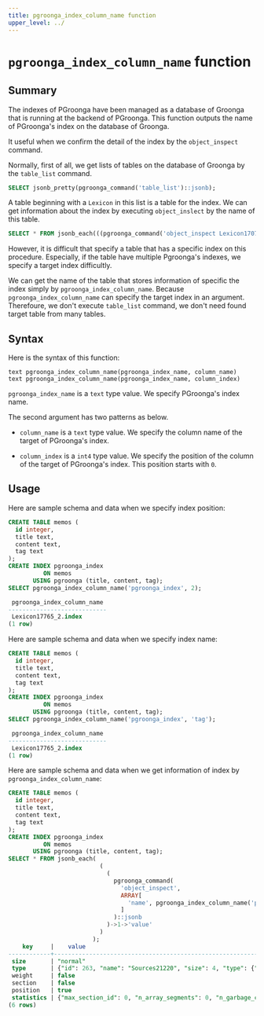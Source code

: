 ```yaml
---
title: pgroonga_index_column_name function
upper_level: ../
---
```


# `pgroonga_index_column_name` function

## Summary

The indexes of PGroonga have been managed as a database of Groonga that is running at the backend of PGroonga.
This function outputs the name of PGroonga's index on the database of Groonga.

It useful when we confirm the detail of the index by the `object_inspect` command.

Normally, first of all, we get lists of tables on the database of Groonga by the `table_list` command.

```sql
SELECT jsonb_pretty(pgroonga_command('table_list')::jsonb);
```

A table beginning with a `Lexicon` in this list is a table for the index.
We can get information about the index by executing `object_inslect` by the name of this table.

```sql
SELECT * FROM jsonb_each(((pgroonga_command('object_inspect Lexicon17072_0.index')::jsonb)->1->'value'));
```

However, it is difficult that specify a table that has a specific index on this procedure.
Especially, if the table have multiple Pgroonga's indexes, we specify a target index difficultly.

We can get the name of the table that stores information of specific the index simply by `pgroonga_index_column_name`.
Because `pgroonga_index_column_name` can specify the target index in an argument.
Therefoure, we don't execute `table_list` command, we don't need found target table from many tables.

## Syntax

Here is the syntax of this function:

```text
text pgroonga_index_column_name(pgroonga_index_name, column_name)
text pgroonga_index_column_name(pgroonga_index_name, column_index)
```

`pgroonga_index_name` is a `text` type value. We specify PGroonga's index name.

The second argument has two patterns as below.

* `column_name` is a `text` type value. We specify the column name of the target of PGroonga's index.

* `column_index` is a `int4` type value. We specify the position of the column of the target of PGroonga's index.
  This position starts with `0`.

## Usage

Here are sample schema and data when we specify index position:

```sql
CREATE TABLE memos (
  id integer,
  title text,
  content text,
  tag text
);
CREATE INDEX pgroonga_index
          ON memos
       USING pgroonga (title, content, tag);
SELECT pgroonga_index_column_name('pgroonga_index', 2);

 pgroonga_index_column_name 
----------------------------
 Lexicon17765_2.index
(1 row)
```

Here are sample schema and data when we specify index name:

```sql
CREATE TABLE memos (
  id integer,
  title text,
  content text,
  tag text
);
CREATE INDEX pgroonga_index
          ON memos
       USING pgroonga (title, content, tag);
SELECT pgroonga_index_column_name('pgroonga_index', 'tag');

 pgroonga_index_column_name 
----------------------------
 Lexicon17765_2.index
(1 row)
```

Here are sample schema and data when we get information of index by `pgroonga_index_column_name`:

```sql
CREATE TABLE memos (
  id integer,
  title text,
  content text,
  tag text
);
CREATE INDEX pgroonga_index
          ON memos
       USING pgroonga (title, content, tag);
SELECT * FROM jsonb_each(
                          (
                            (
                              pgroonga_command(
                                'object_inspect',
                                ARRAY[
                                  'name', pgroonga_index_column_name('pgroonga_index', 'tag')
                                ]
                              )::jsonb
                            )->1->'value'
                          )
                        );
    key     |    value
------------+----------------------------------------------------------------------------------------------
 size       | "normal"
 type       | {"id": 263, "name": "Sources21220", "size": 4, "type": {"id": 48, "name": "table:hash_key"}}
 weight     | false
 section    | false
 position   | true
 statistics | {"max_section_id": 0, "n_array_segments": 0, "n_garbage_chunks": [0, 0, 0, 0, 0, 0, 0, 0, 0, 0, 0, 0, 0, 0, 0], "total_chunk_size": 0, "n_buffer_segments": 0, "n_garbage_segments": 0, "max_in_use_chunk_id": 0, "max_array_segment_id": 0, "n_unmanaged_segments": 0, "max_buffer_segment_id": 0, "max_n_physical_segments": 131072, "next_physical_segment_id": 0, "max_in_use_physical_segment_id": 0}
(6 rows)
```
